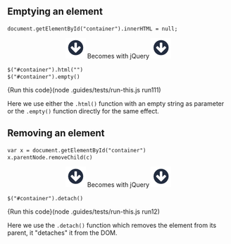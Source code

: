 ## Emptying an element

```
document.getElementById("container").innerHTML = null;
```

<p style="text-align:center;"> <img src=".guides/img/arrow_down.png" class="arrow_down" /> Becomes with jQuery <img src=".guides/img/arrow_down.png" class="arrow_down" /> </p>

```
$("#container").html("")
$("#container").empty()
```
{Run this code}(node .guides/tests/run-this.js run111)

Here we use either the `.html()` function with an empty string as parameter or the `.empty()` function directly for the same effect.


## Removing an element

```
var x = document.getElementById("container")
x.parentNode.removeChild(c)
```

<p style="text-align:center;"> <img src=".guides/img/arrow_down.png" class="arrow_down" /> Becomes with jQuery <img src=".guides/img/arrow_down.png" class="arrow_down" /> </p>

```
$("#container").detach()
```
{Run this code}(node .guides/tests/run-this.js run12)

Here we use the `.detach()` function which removes the element from its parent, it "detaches" it from the DOM.